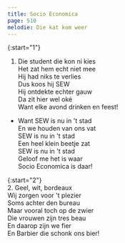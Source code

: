 ```yaml
---
title: Socio Economica
page: 510
melodie: Die kat kom weer
---  
```


{:start="1"}  
1. Die student die kon ni kies  
Het zat hem echt niet mee  
Hij had niks te verlies  
Dus koos hij SEW  
Hij ontdekte echter gauw  
Da zit hier wel oké  
Want elke avond drinken en feest!  


- Want SEW is nu in 't stad  
En we houden van ons vat  
SEW is nu in 't stad  
Een heel klein beetje zat  
SEW is nu in 't stad  
Geloof me het is waar  
Socio Economica is daar!  


{:start="2"}  
2. Geel, wit, bordeaux  
Wij zorgen voor 't plezier  
Soms achter den bureau  
Maar vooral toch op de zwier  
Die vrouwen zijn tres beau  
En daarop zijn we fier  
En Barbier die schonk ons bier!  